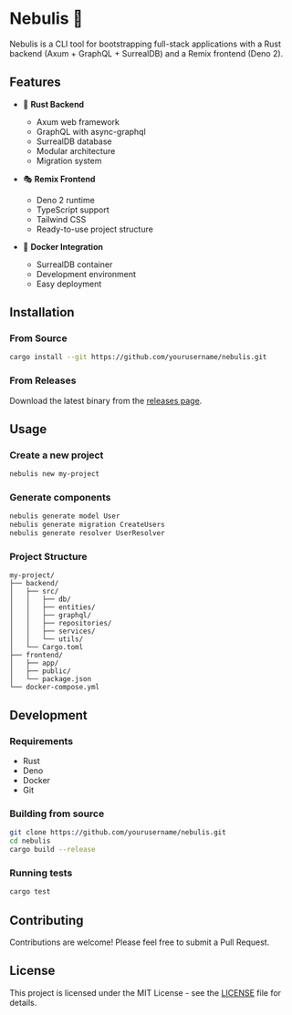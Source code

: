 # Nebulis 🚀

Nebulis is a CLI tool for bootstrapping full-stack applications with a Rust backend (Axum + GraphQL + SurrealDB) and a Remix frontend (Deno 2).

## Features

- 🦀 **Rust Backend**
  - Axum web framework
  - GraphQL with async-graphql
  - SurrealDB database
  - Modular architecture
  - Migration system

- 🎭 **Remix Frontend**
  - Deno 2 runtime
  - TypeScript support
  - Tailwind CSS
  - Ready-to-use project structure

- 🐳 **Docker Integration**
  - SurrealDB container
  - Development environment
  - Easy deployment

## Installation

### From Source
```bash
cargo install --git https://github.com/yourusername/nebulis.git
```

### From Releases
Download the latest binary from the [releases page](https://github.com/yourusername/nebulis/releases).

## Usage

### Create a new project
```bash
nebulis new my-project
```

### Generate components
```bash
nebulis generate model User
nebulis generate migration CreateUsers
nebulis generate resolver UserResolver
```

### Project Structure
```
my-project/
├── backend/
│   ├── src/
│   │   ├── db/
│   │   ├── entities/
│   │   ├── graphql/
│   │   ├── repositories/
│   │   ├── services/
│   │   └── utils/
│   └── Cargo.toml
├── frontend/
│   ├── app/
│   ├── public/
│   └── package.json
└── docker-compose.yml
```

## Development

### Requirements
- Rust
- Deno
- Docker
- Git

### Building from source
```bash
git clone https://github.com/yourusername/nebulis.git
cd nebulis
cargo build --release
```

### Running tests
```bash
cargo test
```

## Contributing

Contributions are welcome! Please feel free to submit a Pull Request.

## License

This project is licensed under the MIT License - see the [LICENSE](LICENSE) file for details.